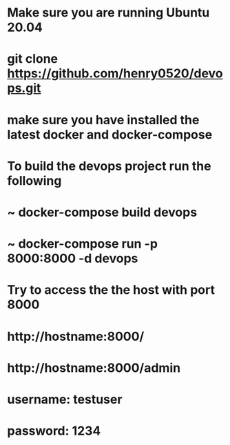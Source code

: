# Make sure you are running Ubuntu 20.04
# git clone https://github.com/henry0520/devops.git
# make sure you have installed the latest docker and docker-compose

# To build the devops project run the following
# ~ docker-compose build devops
# ~ docker-compose run -p 8000:8000 -d devops

# Try to access the the host with port 8000
# http://hostname:8000/
# http://hostname:8000/admin

# username: testuser
# password: 1234
